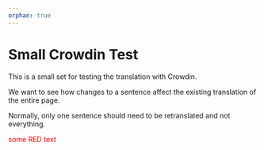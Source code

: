 ```yaml
---
orphan: true
---
```


# Small Crowdin Test

This is a small set for testing the translation with Crowdin.

We want to see how changes to a sentence affect the existing translation of the entire page.

Normally, only one sentence should need to be retranslated and not everything.

<span style="color:red">some RED text</span>

